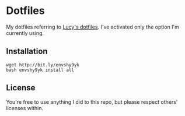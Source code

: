 # Dotfiles

My dotfiles referring to [Lucy's dotfiles](https://github.com/e9t/dotfiles).
I've activated only the option I'm currently using.

## Installation

```
wget http://bit.ly/envshy9yk
bash envshy9yk install all
```

## License

You're free to use anything I did to this repo, but please respect others' licenses within.

